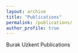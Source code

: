 ```yaml
---
layout: archive
title: "Publications"
permalink: /publications/
author_profile: true
---
```

Burak Uzkent Publications
